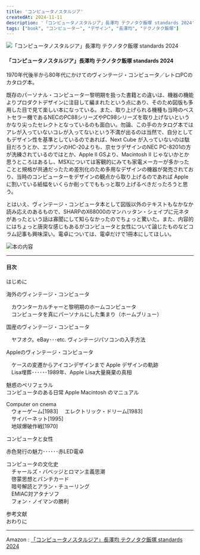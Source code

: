 ```yaml
---
title: 'コンピュータノスタルジア'
createdAt: 2024-11-11
description: '「コンピュータノスタルジア」長澤均 テクノタク飯塚 standards 2024'
tags: ["book", "コンピューター", "デザイン", "長澤均", "テクノタク飯塚"]
---
```


![「コンピュータノスタルジア」長澤均 テクノタク飯塚 standards 2024](https://i.gyazo.com/69e807ac2f66aed997c8900d5a125896.png)

#### 「コンピュータノスタルジア」長澤均 テクノタク飯塚 standards 2024

1970年代後半から80年代にかけてのヴィンテージ・コンピュータ／レトロPCのカタログ本。

既存のパーソナル・コンピューター黎明期を扱った書籍との違いは、機器の機能よりプロダクトデザインに注目して編まれたという点にあり、そのため図版も多用した目で見て楽しい本になっている。また、取り上げられる機種も当時のベストセラー機であるNECのPC88シリーズやPC98シリーズを取り上げないというかなり尖ったセレクトとなっているのも面白い。勿論、この手のカタログ本ではアレが入っていないコレが入ってないという不満が出るのは当然で、自分としてもデザイン性を基準としているのであれば、Next Cube が入っていないのは駄目だろうとか、エプソンのHC-20よりも、京セラデザインのNEC PC-8201の方が洗練されているのではとか、Apple II GSより、Macintosh II じゃないかとか思うところはあるし、MSXについては客観的にみても家電メーカーが多かったことと規格が共通だったため差別化のため多用なデザインの機器が発売されており、当時のコンピューターをデザインの観点から取り上げるのであれば Apple に割いている紙幅をいくらか削ってでももっと取り上げるべきだったろうと思う。

とはいえ、ヴィンテージ・コンピュータ本として図版以外のテキストもなかなか読み応えのあるもので、SHARPのX68000のマンハッタン・シェイプに元ネタがあったという話は寡聞にして知らなかったのでちょっと驚いた。また、内容的にはちょっと唐突な感じもあるがコンピュータと女性について論じたものなどコラム記事も興味深い。電卓については、電卓だけで1冊本にしてほしい。


![本の内容](https://i.gyazo.com/dec1cc67e3e89a249e672155af702e94.png)


---
#### 目次

はじめに  

海外のヴィンテージ・コンピュータ  

　カウンターカルチャーと黎明期のホームコンピュータ  
　コンピュータを真にパーソナルにした集まり（ホームブリュー）

国産のヴィンテージ・コンピュータ  

　ヤフオク。eBay･･･etc. ヴィンテージパソコンの入手方法  

Appleのヴィンテージ・コンピュータ  

　ケースの変遷からアイコンデザインまで Apple デザインの軌跡  
　Lisa埋葬･･････1989年、Apple Lisa大量廃棄の真相

魅惑のペリフェラル  
コンピュータのある日常 Apple Macintosh のマニュアル

Computer on cnema  
　ウォーゲーム\[1983\]
　エレクトリック・ドリーム\[1983\]  
　サイバーネット\[1995\]  
　地球爆破作戦\[1970\]

コンピュータと女性

赤色発行の魅力･･････赤LED電卓

コンピュータの文化史  
　チャールズ・バベッジとロマン主義思潮  
　啓蒙思想とパンチカード  
　暗号解読とアラン・チューリング  
　EMIAC対アタナソフ  
　フォン・ノイマンの勝利

参考文献  
おわりに

---

Amazon : [「コンピュータノスタルジア」長澤均 テクノタク飯塚 standards 2024](https://www.amazon.co.jp/dp/4866367024)    

